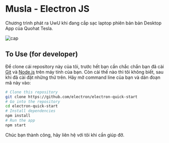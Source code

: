 # Musla - Electron JS
Chương trình phát ra UwU khi đang cắp sạc laptop phiên bản bản Desktop App của Quohat Tesla.

![cap](https://user-images.githubusercontent.com/39693803/131819299-60eec24b-8aa4-4863-bb41-f4961015bf06.PNG)

## To Use (for developer)

Để clone  cái repository này của tôi, trước hết bạn cần chắc chắn bạn đã cài [Git](https://git-scm.com) và [Node.js](https://nodejs.org/en/download/)  trên máy tính của bạn. Còn cài thế nào thì tôi không biết, sau khi đã cài đặt những thứ trên. Hãy mở command line của bạn và dán đoạn mã này vào:

```bash
# Clone this repository
git clone https://github.com/electron/electron-quick-start
# Go into the repository
cd electron-quick-start
# Install dependencies
npm install
# Run the app
npm start
```

Chúc bạn thành công, hãy liên hệ với tôi khi cần giúp đỡ.
